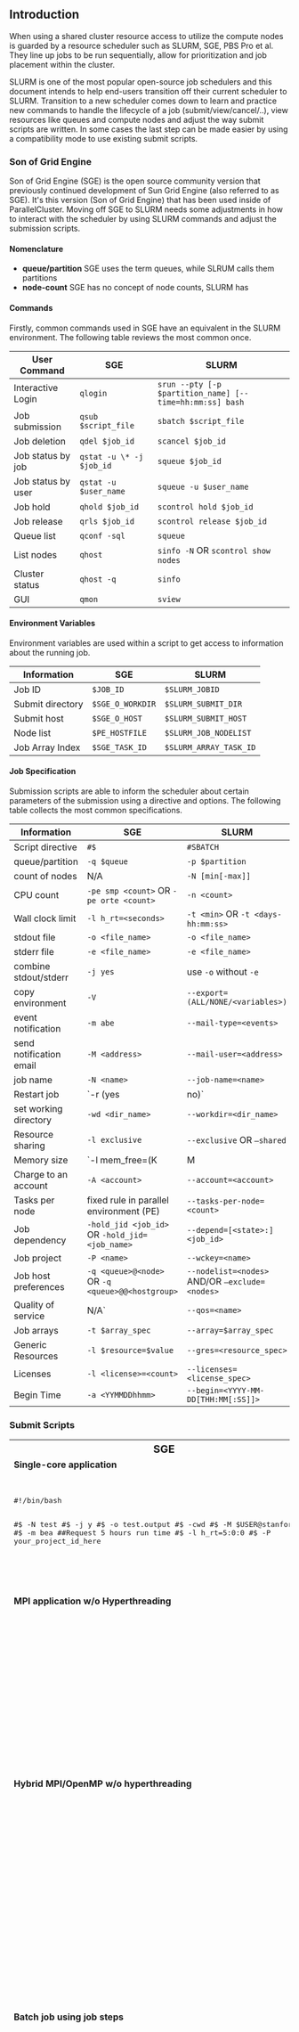 ## Introduction

When using a shared cluster resource access to utilize the compute nodes is guarded by a resource scheduler such as SLURM, SGE, PBS Pro et al.
They line up jobs to be run sequentially, allow for prioritization and job placement within the cluster.

SLURM is one of the most popular open-source job schedulers and this document intends to help end-users transition off their current scheduler to SLURM.
Transition to a new scheduler comes down to learn and practice new commands to handle the lifecycle of a job (submit/view/cancel/..), view resources like queues and compute nodes and adjust the way submit scripts are written. In some cases the last step can be made easier by using a compatibility mode to use existing submit scripts.

### Son of Grid Engine
Son of Grid Engine (SGE) is the open source community version that previously continued development of Sun Grid Engine (also referred to as SGE). It's this version (Son of Grid Engine) that has been used inside of ParallelCluster. Moving off SGE to SLURM needs some adjustments in how to interact with the scheduler by using SLURM commands and adjust the submission scripts.

#### Nomenclature

* **queue/partition** SGE uses the term queues, while SLRUM calls them partitions
* **node-count** SGE has no concept of node counts, SLURM has

#### Commands
Firstly, common commands used in SGE have an equivalent in the SLURM environment. The following table reviews the most common once.

| User Command | SGE | SLURM |
|--------------|-----|---------|
| Interactive Login | `qlogin` | `srun --pty [-p $partition_name] [--time=hh:mm:ss] bash` |
| Job submission | `qsub $script_file` | `sbatch $script_file` |
| Job deletion | `qdel $job_id` | `scancel $job_id` |
| Job status by job | `qstat -u \* -j $job_id` | `squeue $job_id` |
| Job status by user | `qstat -u $user_name` | `squeue -u $user_name` |
| Job hold | `qhold $job_id` | `scontrol hold $job_id` |
| Job release | `qrls $job_id` | `scontrol release $job_id` |
| Queue list | `qconf -sql` | `squeue` |
| List nodes | `qhost	` | `sinfo -N` OR `scontrol show nodes` |
| Cluster status | `qhost -q` | `sinfo` |
| GUI | `qmon` | `sview` |

#### Environment Variables

Environment variables are used within a script to get access to information about the running job.

| Information | SGE | SLURM |
|--------------|-----|---------|
| Job ID | `$JOB_ID` | `$SLURM_JOBID` |
| Submit directory | `$SGE_O_WORKDIR` | `$SLURM_SUBMIT_DIR` |
| Submit host | `$SGE_O_HOST` | `$SLURM_SUBMIT_HOST` |
| Node list | `$PE_HOSTFILE` | `$SLURM_JOB_NODELIST` |
| Job Array Index | `$SGE_TASK_ID` | `$SLURM_ARRAY_TASK_ID` |

#### Job Specification

Submission scripts are able to inform the scheduler about certain parameters of the submission using a directive and options. The following table collects the most common specifications.

| Information | SGE | SLURM |
|--------------|-----|---------|
| Script directive | `#$` | `#SBATCH` |
| queue/partition | `-q $queue` | `-p $partition` |
| count of nodes  | N/A | `-N [min[-max]]` |
| CPU count | `-pe smp <count>` OR `-pe orte <count>` | `-n <count>` |
| Wall clock limit | `-l h_rt=<seconds>` | `-t <min>` OR `-t <days-hh:mm:ss>` |
| stdout file | `-o <file_name>` | `-o <file_name>` |
| stderr file | `-e <file_name>` | `-e <file_name>` |
| combine stdout/stderr | `-j yes` | use `-o` without `-e` |
| copy environment | `-V` | `--export=(ALL/NONE/<variables>)` |
| event notification | `-m abe` | `--mail-type=<events>` |
| send notification email | `-M <address>` | `--mail-user=<address>` |
| job name | `-N <name>` | `--job-name=<name>` |
| Restart job | `-r (yes|no)` | `--[no-]requeue` (NOTE: configurable default) |
| set working directory | `-wd <dir_name>` | `--workdir=<dir_name>` |
| Resource sharing | `-l exclusive` | `--exclusive` OR `—shared` |
| Memory size | `-l mem_free=<memory>(K|M|G)` | `--mem[-per-cpu]=<memory>(K|M|G)` |
| Charge to an account | `-A <account>` | `--account=<account>` |
| Tasks per node | fixed rule in parallel environment (PE) | `--tasks-per-node=<count>` |
| Job dependency | `-hold_jid <job_id>` OR `-hold_jid=<job_name>` | `--depend=[<state>:]<job_id>` |
| Job project | `-P <name>` | `--wckey=<name>` |
| Job host preferences | `-q <queue>@<node>` OR `-q <queue>@@<hostgroup>` | `--nodelist=<nodes>` AND/OR `—exclude=<nodes>` |
| Quality of service | N/A` | `--qos=<name>` |
| Job arrays | `-t $array_spec` | `--array=$array_spec` |
| Generic Resources | `-l $resource=$value` | `--gres=<resource_spec>` |
| Licenses | `-l <license>=<count>` | `--licenses=<license_spec>` |
| Begin Time | `-a <YYMMDDhhmm>` | `--begin=<YYYY-MM-DD[THH:MM[:SS]]>` |

### Submit Scripts

<table><tr>
<th><big><center>SGE</center></big></th>
<th><big><center>SLURM        </center></big></th></tr><tr><td colspan="2">
<b>Single-core application</b>
</td></tr><tr><td><pre>
#!/bin/bash


#$ -N test
#$ -j y
#$ -o test.output
#$ -cwd
#$ -M $USER@stanford.edu
#$ -m bea
##Request 5 hours run time
#$ -l h_rt=5:0:0
#$ -P your_project_id_here


<call your app here>
</pre></td><td><pre>
#!/bin/bash -l
# NOTE the -l flag!

#SBATCH -J test
#SBATCH -o test."%j".out
#SBATCH -e test."%j".err
#Default in slurm
#SBATCH --mail-user $USER@stanford.edu
#SBATCH —mail-type=ALL
#Request 5 hours run time
#SBATCH -t 5:0:0
#SBATCH -p normal

<load modules, call your app here>
</pre></td></tr><tr><td colspan="2">
<b>MPI application w/o Hyperthreading</b>
</td></tr><tr><td>
</td><td><pre>
#!/bin/bash -l

#Standard output and error:
#SBATCH -o ./tjob.out.%j
#SBATCH -e ./tjob.err.%j
#Initial working directory:
#SBATCH -D ./
#Job Name:
#SBATCH -J test_slurm
#Queue (Partition):
#SBATCH --partition=general
#Number of nodes and MPI tasks per node:
#SBATCH --nodes=8
#SBATCH --ntasks-per-node=32
#
#Wall clock limit:
#SBATCH --time=24:00:00
#Run the program:
srun ./myprog > prog.out
</pre></td></tr><tr><td colspan="2">
<b>Hybrid MPI/OpenMP w/o hyperthreading</b>
</td></tr><tr><td>
</td><td><pre>
#!/bin/bash -l
#Standard output and error:
#SBATCH -o ./tjob_hybrid.out.%j
#SBATCH -e ./tjob_hybrid.err.%j
#Initial working directory:
#SBATCH -D ./
#Job Name:
#SBATCH -J test_slurm
#Queue (Partition):
#SBATCH --partition=general
##Number of nodes and MPI tasks per node:
#SBATCH --nodes=8
#SBATCH --ntasks-per-node=4
##for OpenMP:
#SBATCH --cpus-per-task=8
#
##Wall clock limit:
#SBATCH --time=24:00:00
export OMP_NUM_THREADS=$SLURM_CPUS_PER_TASK
##For pinning threads correctly:
export OMP_PLACES=cores
##Run the program:
srun ./myprog > prog.out
</pre></td></tr><tr><td colspan="2">
<b>Batch job using job steps</b>
</td></tr><tr><td>
</td><td><pre>
#!/bin/bash
##Submit a chain of batch jobs with dependencies
#
##Number of jobs to submit:
NR_OF_JOBS=6
##Batch job script:
JOB_SCRIPT=./my_batch_script
echo "Submitting job chain of ${NR_OF_JOBS}"
echo "jobs for batch script ${JOB_SCRIPT}:"
JOBID=$(sbatch ${JOB_SCRIPT} 2>&1 | awk '{print $(NF)}')
echo "  " ${JOBID}
I=1
while [ ${I} -lt ${NR_OF_JOBS} ]; do
JOBID=$(sbatch --dependency=afterany:${JOBID} \
        ${JOB_SCRIPT} 2>&1 | awk '{print $(NF)}')
echo "  " ${JOBID}
let I=${I}+1
done
</pre></td></tr><tr><td colspan="2">
<b>Batch job using job array</b>
</td></tr><tr><td>
</td><td><pre>
#!/bin/bash -l
##specify the indexes of the job array elements
#SBATCH --array=1-20
##Standard output and error:
##Standard output, %A = job ID, %a = job array index
#SBATCH -o job_%A_%a.out
##Standard error, %A = job ID, %a = job array index
#SBATCH -e job_%A_%a.err
##Initial working directory:
#SBATCH -D ./
##Job Name:
#SBATCH -J test_array
##Queue (Partition):
#SBATCH --partition=general
##Number of nodes and MPI tasks per node:
#SBATCH --nodes=1
#SBATCH --ntasks-per-node=40
#
##Wall clock limit:
#SBATCH --time=24:00:00

##Run the program:
srun ./myprog > prog.out
</pre></td></tr><tr><td colspan="2">
<b>MPI Batch job using GPUs</b>
</td></tr><tr><td>
</td><td><pre>
#!/bin/bash -l
##Standard output and error:
#SBATCH -o ./tjob.out.%j
#SBATCH -e ./tjob.err.%j
##Initial working directory:
#SBATCH -D ./
#
#SBATCH -J test_slurm
##Queue:
##If using both GPUs of a node
#SBATCH --partition=gpu
##If using only 1 GPU of a shared node
###SBATCH --partition=gpu:1
##Node feature:
#SBATCH --constraint="gpu"
##Specify number of GPUs to use:
# If using both GPUs of a node
#SBATCH --gres=gpu:2
### If using only 1 GPU of a shared node
###SBATCH --gres=gpu:1

#
##Number of nodes and MPI tasks per node:
#SBATCH --nodes=1
##If using both GPUs of a node
#SBATCH --ntasks-per-node=32
##If using only 1 GPU of a shared node
###SBATCH --ntasks-per-node=16
#
##wall clock limit:
#SBATCH --time=24:00:00

module load cuda
##Run the program:
srun ./my_gpu_prog > prog.out
</pre></td></tr>
</table>

<!--
### Tips & Tricks

#### Requeuehold

To keep track which jobs are actually failed or not inside the script.
```
scontrol requeuehold ${SLURM_JOB_ID}
```
And for an array job.
```
scontrol requeuehold ${SLURM_ARRAY_JOB_ID}_${SLURM_ARRAY_TASK_ID})
```
-->